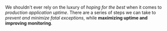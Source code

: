 We shouldn't ever rely on the luxury of _hoping for the best_ when it comes to _production application uptime_. There are a series of steps we can take to _prevent and minimize fatal exceptions_, while **maximizing uptime and improving monitoring**.
